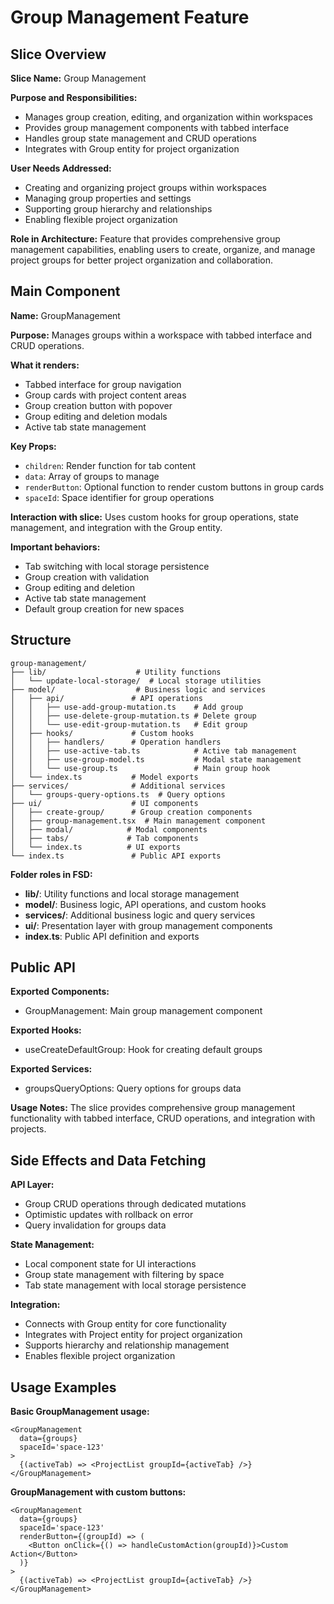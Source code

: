 # Group Management Feature

## Slice Overview

**Slice Name:** Group Management

**Purpose and Responsibilities:**

- Manages group creation, editing, and organization within workspaces
- Provides group management components with tabbed interface
- Handles group state management and CRUD operations
- Integrates with Group entity for project organization

**User Needs Addressed:**

- Creating and organizing project groups within workspaces
- Managing group properties and settings
- Supporting group hierarchy and relationships
- Enabling flexible project organization

**Role in Architecture:**
Feature that provides comprehensive group management capabilities, enabling users to create, organize, and manage project groups for better project organization and collaboration.

## Main Component

**Name:** GroupManagement

**Purpose:** Manages groups within a workspace with tabbed interface and CRUD operations.

**What it renders:**

- Tabbed interface for group navigation
- Group cards with project content areas
- Group creation button with popover
- Group editing and deletion modals
- Active tab state management

**Key Props:**

- `children`: Render function for tab content
- `data`: Array of groups to manage
- `renderButton`: Optional function to render custom buttons in group cards
- `spaceId`: Space identifier for group operations

**Interaction with slice:**
Uses custom hooks for group operations, state management, and integration with the Group entity.

**Important behaviors:**

- Tab switching with local storage persistence
- Group creation with validation
- Group editing and deletion
- Active tab state management
- Default group creation for new spaces

## Structure

```
group-management/
├── lib/                    # Utility functions
│   └── update-local-storage/  # Local storage utilities
├── model/                  # Business logic and services
│   ├── api/               # API operations
│   │   ├── use-add-group-mutation.ts    # Add group
│   │   ├── use-delete-group-mutation.ts # Delete group
│   │   └── use-edit-group-mutation.ts   # Edit group
│   ├── hooks/             # Custom hooks
│   │   ├── handlers/      # Operation handlers
│   │   ├── use-active-tab.ts            # Active tab management
│   │   ├── use-group-model.ts           # Modal state management
│   │   └── use-group.ts                 # Main group hook
│   └── index.ts           # Model exports
├── services/              # Additional services
│   └── groups-query-options.ts  # Query options
├── ui/                    # UI components
│   ├── create-group/      # Group creation components
│   ├── group-management.tsx  # Main management component
│   ├── modal/            # Modal components
│   ├── tabs/             # Tab components
│   └── index.ts          # UI exports
└── index.ts               # Public API exports
```

**Folder roles in FSD:**

- **lib/**: Utility functions and local storage management
- **model/**: Business logic, API operations, and custom hooks
- **services/**: Additional business logic and query services
- **ui/**: Presentation layer with group management components
- **index.ts**: Public API definition and exports

## Public API

**Exported Components:**

- GroupManagement: Main group management component

**Exported Hooks:**

- useCreateDefaultGroup: Hook for creating default groups

**Exported Services:**

- groupsQueryOptions: Query options for groups data

**Usage Notes:**
The slice provides comprehensive group management functionality with tabbed interface, CRUD operations, and integration with projects.

## Side Effects and Data Fetching

**API Layer:**

- Group CRUD operations through dedicated mutations
- Optimistic updates with rollback on error
- Query invalidation for groups data

**State Management:**

- Local component state for UI interactions
- Group state management with filtering by space
- Tab state management with local storage persistence

**Integration:**

- Connects with Group entity for core functionality
- Integrates with Project entity for project organization
- Supports hierarchy and relationship management
- Enables flexible project organization

## Usage Examples

**Basic GroupManagement usage:**

```tsx
<GroupManagement
  data={groups}
  spaceId='space-123'
>
  {(activeTab) => <ProjectList groupId={activeTab} />}
</GroupManagement>
```

**GroupManagement with custom buttons:**

```tsx
<GroupManagement
  data={groups}
  spaceId='space-123'
  renderButton={(groupId) => (
    <Button onClick={() => handleCustomAction(groupId)}>Custom Action</Button>
  )}
>
  {(activeTab) => <ProjectList groupId={activeTab} />}
</GroupManagement>
```
